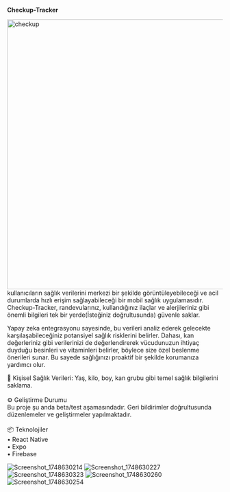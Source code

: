 <strong>Checkup-Tracker</strong><br />
	
<img width="1200" height="628" alt="checkup" src="https://github.com/user-attachments/assets/05b2a064-305b-49a4-9370-e5066c1ec30b" />
kullanıcıların sağlık verilerini merkezi bir şekilde görüntüleyebileceği ve acil durumlarda hızlı erişim sağlayabileceği bir mobil sağlık uygulamasıdır. Checkup-Tracker, randevularınız, kullandığınız ilaçlar ve alerjileriniz gibi önemli bilgileri tek bir yerde(İsteğiniz doğrultusunda) güvenle saklar.

Yapay zeka entegrasyonu sayesinde, bu verileri analiz ederek gelecekte karşılaşabileceğiniz potansiyel sağlık risklerini belirler. Dahası, kan değerleriniz gibi verilerinizi de değerlendirerek vücudunuzun ihtiyaç duyduğu besinleri ve vitaminleri belirler, böylece size özel beslenme önerileri sunar. Bu sayede sağlığınızı proaktif bir şekilde korumanıza yardımcı olur.

🧬 Kişisel Sağlık Verileri: Yaş, kilo, boy, kan grubu gibi temel sağlık bilgilerini saklama.<br>
<br>
⚙️ Geliştirme Durumu<br>
Bu proje şu anda beta/test aşamasındadır. Geri bildirimler doğrultusunda düzenlemeler ve geliştirmeler yapılmaktadır.
<br><br>
📦 Teknolojiler<br>
	•	React Native <br>
    •   Expo <br>
    •   Firebase <br>
	
![Screenshot_1748630214](https://github.com/user-attachments/assets/4af7966f-e7d0-42f5-a3a4-aaee0582157d)
![Screenshot_1748630227](https://github.com/user-attachments/assets/a9e45204-a18e-4074-8952-cffb268c639e)
![Screenshot_1748630323](https://github.com/user-attachments/assets/30fcd2f2-9c6b-4ddb-bf7f-e05eacc77cdf)
![Screenshot_1748630260](https://github.com/user-attachments/assets/53c63a41-1f07-4169-bf16-62205f32e298)
![Screenshot_1748630254](https://github.com/user-attachments/assets/8cde55ca-5b3e-4791-8fbc-aebdb5b2a2bc)



